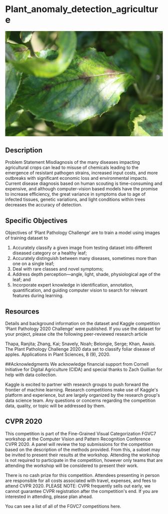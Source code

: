 # Plant_anomaly_detection_agriculture
<img
  class="fit-picture"
  src="https://raw.githubusercontent.com/kokou-sekpona/Plant_anomaly_detection_agriculture/main/Test_94.jpg"
  alt="the category of foliar diseases in apple trees" />
  
## Description
Problem Statement
Misdiagnosis of the many diseases impacting agricultural crops can lead to misuse of chemicals leading to the emergence of resistant pathogen strains, increased input costs, and more outbreaks with significant economic loss and environmental impacts. Current disease diagnosis based on human scouting is time-consuming and expensive, and although computer-vision based models have the promise to increase efficiency, the great variance in symptoms due to age of infected tissues, genetic variations, and light conditions within trees decreases the accuracy of detection.

## Specific Objectives
Objectives of ‘Plant Pathology Challenge’ are to train a model using images of training dataset to 
 1) Accurately classify a given image from testing dataset into different diseased category or a healthy leaf;
 2) Accurately distinguish between many diseases, sometimes more than one on a single leaf;
 3) Deal with rare classes and novel symptoms;
 4) Address depth perception—angle, light, shade, physiological age of the leaf; and
 5) Incorporate expert knowledge in identification, annotation, quantification, and guiding computer vision to search for relevant features during learning.

## Resources
Details and background information on the dataset and Kaggle competition ‘Plant Pathology 2020 Challenge’ were published. If you use the dataset for your project, please cite the following peer-reviewed research article

Thapa, Ranjita; Zhang, Kai; Snavely, Noah; Belongie, Serge; Khan, Awais. The Plant Pathology Challenge 2020 data set to classify foliar disease of apples. Applications in Plant Sciences, 8 (9), 2020.

##Acknowledgments
We acknowledge financial support from Cornell Initiative for Digital Agriculture (CIDA) and special thanks to Zach Guillian for help with data collection.

Kaggle is excited to partner with research groups to push forward the frontier of machine learning. Research competitions make use of Kaggle's platform and experience, but are largely organized by the research group's data science team. Any questions or concerns regarding the competition data, quality, or topic will be addressed by them.

## CVPR 2020
This competition is part of the Fine-Grained Visual Categorization FGVC7 workshop at the Computer Vision and Pattern Recognition Conference CVPR 2020. A panel will review the top submissions for the competition based on the description of the methods provided. From this, a subset may be invited to present their results at the workshop. Attending the workshop is not required to participate in the competition, however only teams that are attending the workshop will be considered to present their work.

There is no cash prize for this competition. Attendees presenting in person are responsible for all costs associated with travel, expenses, and fees to attend CVPR 2020. PLEASE NOTE: CVPR frequently sells out early, we cannot guarantee CVPR registration after the competition's end. If you are interested in attending, please plan ahead.

You can see a list of all of the FGVC7 competitions here.
